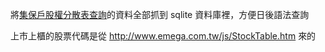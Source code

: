 將[集保戶股權分散表查詢](http://www.tdcc.com.tw/smWeb/QryStock.jsp)的資料全部抓到 sqlite 資料庫裡，方便日後語法查詢

上市上櫃的股票代碼是從 http://www.emega.com.tw/js/StockTable.htm 來的